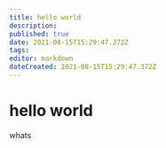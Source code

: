 ```yaml
---
title: hello world
description: 
published: true
date: 2021-08-15T15:29:47.372Z
tags: 
editor: markdown
dateCreated: 2021-08-15T15:29:47.372Z
---
```


# hello world
whats